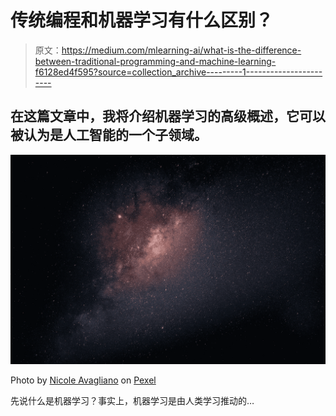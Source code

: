 # 传统编程和机器学习有什么区别？

> 原文：<https://medium.com/mlearning-ai/what-is-the-difference-between-traditional-programming-and-machine-learning-f6128ed4f595?source=collection_archive---------1----------------------->

## 在这篇文章中，我将介绍机器学习的高级概述，它可以被认为是人工智能的一个子领域。

![](img/ddca8f5f045970d81134d25ed8781c88.png)

Photo by [Nicole Avagliano](https://www.pexels.com/@nicole-avagliano-1132392) on [Pexel](https://www.pexels.com/)

先说什么是机器学习？事实上，机器学习是由人类学习推动的…